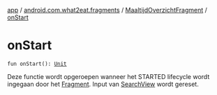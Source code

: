 [app](../../index.md) / [android.com.what2eat.fragments](../index.md) / [MaaltijdOverzichtFragment](index.md) / [onStart](./on-start.md)

# onStart

`fun onStart(): `[`Unit`](https://kotlinlang.org/api/latest/jvm/stdlib/kotlin/-unit/index.html)

Deze functie wordt opgeroepen wanneer het STARTED lifecycle wordt ingegaan door het [Fragment](#).
Input van [SearchView](https://developer.android.com/reference/android/widget/SearchView.html) wordt gereset.

